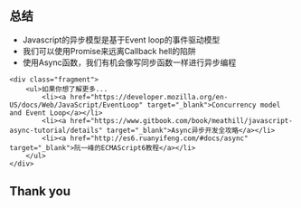 <section>
    <h1>总结</h1>
    <ul>
        <li class="fragment">Javascript的异步模型是基于Event loop的事件驱动模型</li>
        <li class="fragment">我们可以使用Promise来远离Callback hell的陷阱</li>
        <li class="fragment">使用Async函数，我们有机会像写同步函数一样进行异步编程</li>
    </ul>

    <div class="fragment">
        <ul>如果你想了解更多...
            <li><a href="https://developer.mozilla.org/en-US/docs/Web/JavaScript/EventLoop" target="_blank">Concurrency model and Event Loop</a></li>
            <li><a href="https://www.gitbook.com/book/meathill/javascript-async-tutorial/details" target="_blank">Async异步开发全攻略</a></li>
            <li><a href="http://es6.ruanyifeng.com/#docs/async" target="_blank">阮一峰的ECMAScript6教程</a></li>
        </ul>
    </div>
</section>
<section>
    <h1>Thank you</h1>
</section>